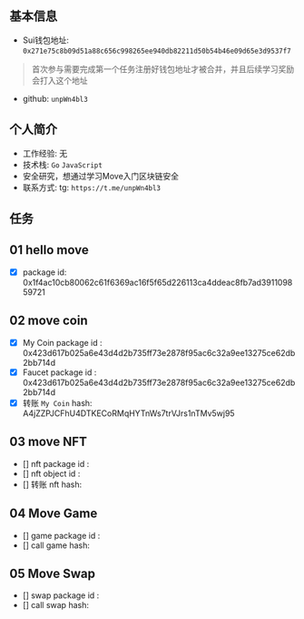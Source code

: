 ## 基本信息
- Sui钱包地址: `0x271e75c8b09d51a88c656c998265ee940db82211d50b54b46e09d65e3d9537f7`
> 首次参与需要完成第一个任务注册好钱包地址才被合并，并且后续学习奖励会打入这个地址
- github: `unpWn4bl3`

## 个人简介
- 工作经验: 无
- 技术栈: `Go` `JavaScript`
- 安全研究，想通过学习Move入门区块链安全
- 联系方式: tg: `https://t.me/unpWn4bl3` 

## 任务

##   01 hello move  
- [x] package id: 0x1f4ac10cb80062c61f6369ac16f5f65d226113ca4ddeac8fb7ad391109859721

##   02 move coin
- [x] My Coin package id : 0x423d617b025a6e43d4d2b735ff73e2878f95ac6c32a9ee13275ce62db2bb714d
- [x] Faucet package id : 0x423d617b025a6e43d4d2b735ff73e2878f95ac6c32a9ee13275ce62db2bb714d
- [x] 转账 `My Coin` hash: A4jZZPJCFhU4DTKECoRMqHYTnWs7trVJrs1nTMv5wj95

##   03 move NFT
- [] nft package id :
- [] nft object id : 
- [] 转账 nft  hash:

##   04 Move Game
- [] game package id :
- [] call game hash:

##   05 Move Swap
- [] swap package id :
- [] call swap hash:

